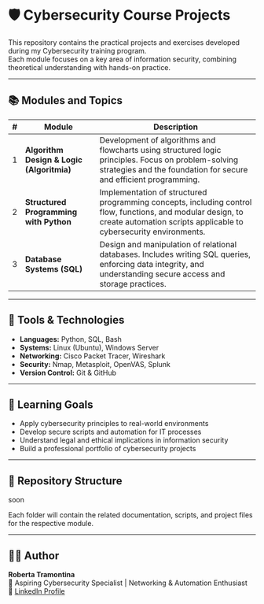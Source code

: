 # 🛡️ Cybersecurity Course Projects

This repository contains the practical projects and exercises developed during my Cybersecurity training program.  
Each module focuses on a key area of information security, combining theoretical understanding with hands-on practice.

---

## 📚 Modules and Topics

| # | Module | Description |
|---|---------|-------------|
| 1 | **Algorithm Design & Logic (Algoritmia)** | Development of algorithms and flowcharts using structured logic principles. Focus on problem-solving strategies and the foundation for secure and efficient programming. |
| 2 | **Structured Programming with Python** | Implementation of structured programming concepts, including control flow, functions, and modular design, to create automation scripts applicable to cybersecurity environments. |
| 3 | **Database Systems (SQL)** | Design and manipulation of relational databases. Includes writing SQL queries, enforcing data integrity, and understanding secure access and storage practices. |


---

## 🧰 Tools & Technologies

- **Languages:** Python, SQL, Bash  
- **Systems:** Linux (Ubuntu), Windows Server  
- **Networking:** Cisco Packet Tracer, Wireshark  
- **Security:** Nmap, Metasploit, OpenVAS, Splunk  
- **Version Control:** Git & GitHub  

---

## 🎯 Learning Goals

- Apply cybersecurity principles to real-world environments  
- Develop secure scripts and automation for IT processes  
- Understand legal and ethical implications in information security  
- Build a professional portfolio of cybersecurity projects  

---

## 📂 Repository Structure



soon


Each folder will contain the related documentation, scripts, and project files for the respective module.

---

## 👩‍💻 Author

**Roberta Tramontina**  
📍 Aspiring Cybersecurity Specialist | Networking & Automation Enthusiast  
🔗 [LinkedIn Profile](https://www.linkedin.com/in/robertatramontina-net)  
